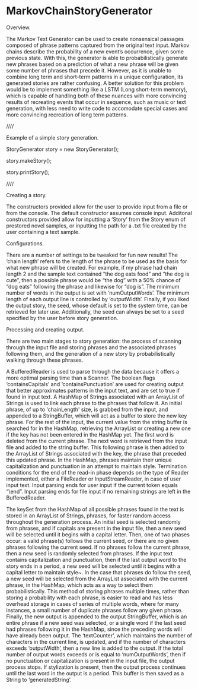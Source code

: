 # MarkovChainStoryGenerator
Overview.

The Markov Text Generator can be used to create nonsensical passages composed of phrase patterns captured from the original text input. Markov chains describe the probability of a new event’s occurrence, given some previous state. With this, the generator is able to probabilistically generate new phrases based on a prediction of what a new phrase will be given some number of phrases that precede it. However, as it is unable to combine long term and short-term patterns in a unique configuration, its generated stories are rather confusing. A better solution for this problem would be to implement something like a LSTM (Long short-term memory), which is capable of handling both of these nuances with more convincing results of recreating events that occur in sequence, such as music or text generation, with less need to write code to accomodate special cases and more convincing recreation of long term patterns.

////

Example of a simple story generation.

StoryGenerator story = new StoryGenerator();

story.makeStory();

story.printStory();

////

Creating a story.

The constructors provided allow for the user to provide input from a file or from the console. The default constructor assumes console input. Additonal constructors provided allow for inputting a ‘Story’ from the Story enum of prestored novel samples, or inputting the path for a .txt file created by the user containing a text sample.

Configurations.

There are a number of settings to be tweaked for fun new results! The ‘chain length’ refers to the length of the phrase to be used as the basis for what new phrase will be created. For example, if my phrase had chain length 2 and the sample text contained “the dog eats food” and “the dog is cute”, then a possible phrase would be “the dog” with a 50% chance of “dog eats” following the phrase and likewise for “dog is”. The minimum number of words in the output is set with ‘numOutputWords’. The minimum length of each output line is controlled by ‘outputWidth’. Finally, if you liked the output story, the seed, whose default is set to the system time, can be retrieved for later use. Additionally, the seed can always be set to a seed specified by the user before story generation.

Processing and creating output.

There are two main stages to story generation: the process of scanning through the input file and storing phrases and the associated phrases following them, and the generation of a new story by probabilistically walking through these phrases.

A BufferedReader is used to parse through the data because it offers a more optimal parsing time than a Scanner. The boolean flags ‘containsCapitals’ and ‘containsPunctuation’ are used for creating output that better approximates patterns in the input text, and are set to true if found in input text. A HashMap of Strings associated with an ArrayList of Strings is used to link each phrase to the phrases that follow it. An initial phrase, of up to 'chainLength' size, is grabbed from the input, and appended to a StringBuffer, which will act as a buffer to store the new key phrase. For the rest of the input, the current value from the string buffer is searched for in the HashMap, retrieving the ArrayList or creating a new one if the key has not been entered in the HashMap yet. The first word is deleted from the current phrase. The next word is retrieved from the input file and added to the string buffer. This following phrase is then added to the ArrayList of Strings associated with the key, the phrase that preceded this updated phrase. In the HashMap, phrases maintain their unique capitalization and punctuation in an attempt to maintain style. Termination conditions for the end of the read-in phase depends on the type of Reader implemented, either a FileReader or InputStreamReader, in case of user input text. Input parsing ends for user input if the current token equals “\\end”. Input parsing ends for file input if no remaining strings are left in the BufferedReader.

The keySet from the HashMap of all possible phrases found in the text is stored in an ArrayList of Strings, phrases, for faster random access throughout the generation process. An initial seed is selected randomly from phrases, and if capitals are present in the input file, then a new seed will be selected until it begins with a capital letter. Then, one of two phases occur: a valid phrase(s) follows the current seed, or there are no given phrases following the current seed. If no phrases follow the current phrase, then a new seed is randomly selected from phrases. If the input text contains capitalization and punctuation, then if the last output word to the story ends in a period, a new seed will be selected until it begins with a capital letter to maintain style~. In the case that phrases do follow the seed, a new seed will be selected from the ArrayList associated with the current phrase, in the HashMap, which acts as a way to select them probabilistically. This method of storing phrases multiple times, rather than storing a probability with each phrase, is easier to read and has less overhead storage in cases of series of multiple words, where for many instances, a small number of duplicate phrases follow any given phrase. Finally, the new output is appended to the output StringBuffer, which is an entire phrase if a new seed was selected, or a single word if the last seed had phrases following it in the HashMap, since the preceding words will have already been output. The ‘textCounter’, which maintains the number of characters in the current line, is updated, and if the number of characters exceeds ‘outputWidth’, then a new line is added to the output. If the total number of output words exceeds or is equal to ‘numOutputWords’, then if no punctuation or capitalization is present in the input file, the output process stops. If stylization is present, then the output process continues until the last word in the output is a period. This buffer is then saved as a String to ‘generatedString’.
